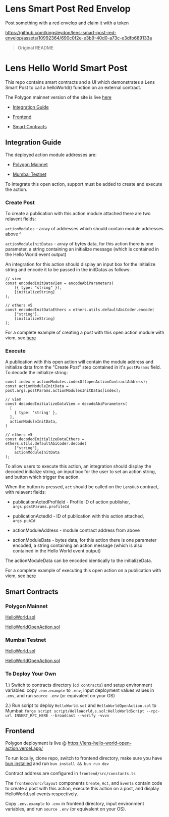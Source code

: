 # Lens Smart Post Red Envelop

Post something with a red envelop and claim it with a token


https://github.com/kingsleydon/lens-smart-post-red-envelop/assets/10992364/690c0f2e-e3b9-40d0-a73c-e3dfb689133a


> Original README

# Lens Hello World Smart Post

This repo contains smart contracts and a UI which demonstrates a Lens Smart Post to call a helloWorld() function on an external contract.

The Polygon mainnet version of the site is live [here](https://lens-hello-world-open-action.vercel.app/)

- [Integration Guide](#integration-guide)

- [Frontend](#frontend)

- [Smart Contracts](#smart-contracts)

## Integration Guide

The deployed action module addresses are:

- [Polygon Mainnet](https://polygonscan.com/address/0x7c4fAeef5ba47a437DFBaB57C016c1E706F56fcf)

- [Mumbai Testnet](https://mumbai.polygonscan.com/address/0x038D178a5aF79fc5BdbB436daA6B9144c669A93F)

To integrate this open action, support must be added to create and execute the action.

### Create Post

To create a publication with this action module attached there are two relavent fields:

`actionModules` - array of addresses which should contain module addresses above ^

`actionModuleInitDatas` - array of bytes data, for this action there is one parameter, a string containing an initialize message (which is contained in the Hello World event output)

An integration for this action should display an input box for the initialize string and encode it to be passed in the initDatas as follows:

```
// viem
const encodedInitDataVIem = encodeAbiParameters(
    [{ type: "string" }],
    [initializeString]
);

// ethers v5
const encodedInitDataEthers = ethers.utils.defaultAbiCoder.encode(
    ["string"],
    [initializeString]
);
```

For a complete example of creating a post with this open action module with viem, see [here](https://github.com/defispartan/lens-hello-world-open-action/blob/master/frontend/src/layout/Create.tsx)

### Execute

A publication with this open action will contain the module address and initialize data from the "Create Post" step contained in it's `postParams` field. To decode the initialize string:

```
const index = actionModules.indexOf(openActionContractAddress);
const actionModuleInitData = post.args.postParams.actionModulesInitDatas[index];

// viem
const decodedInitializeDataViem = decodeAbiParameters(
  [
    { type: 'string' },
  ],
  actionModuleInitData,
)

// ethers v5
const decodedInitializeDataEthers = ethers.utils.defaultAbiCoder.decode(
    ["string"],
    actionModuleInitData
);
```

To allow users to execute this action, an integration should display the decoded initialize string, an input box for the user to set an action string, and button which trigger the action.

When the button is pressed, `act` should be called on the `LensHub` contract, with relavent fields:

- publicationActedProfileId - Profile ID of action publisher, `args.postParams.profileId`

- publicationActedId - ID of publication with this action attached, `args.pubId`

- actionModuleAddress - module contract address from above

- actionModuleData - bytes data, for this action there is one parameter encoded, a string containing an action message (which is also contained in the Hello World event output)

The actionModuleData can be encoded identically to the initializeData.

For a complete example of executing this open action on a publication with viem, see [here](https://github.com/defispartan/lens-hello-world-open-action/blob/master/frontend/src/layout/Act.tsx)

## Smart Contracts

### Polygon Mainnet

[HelloWorld.sol](https://polygonscan.com/address/0xCAE0AD610762F917E249E26a64ac06bcDE926d9c)

[HelloWorldOpenAction.sol](https://polygonscan.com/address/0x7c4fAeef5ba47a437DFBaB57C016c1E706F56fcf)

### Mumbai Testnet

[HelloWorld.sol](https://mumbai.polygonscan.com/address/0x4ae4400c4f965F818f3E0b66e9b0ef5721146Bc0)

[HelloWorldOpenAction.sol](https://mumbai.polygonscan.com/address/0x038D178a5aF79fc5BdbB436daA6B9144c669A93F)

### To Deploy Your Own

1.) Switch to contracts directory (`cd contracts`) and setup environment variables: copy `.env.example` to `.env`, input deployment values values in `.env`, and run `source .env` (or equivalent on your OS)

2.) Run script to deploy `HelloWorld.sol` and `HelloWorldOpenAction.sol` to Mumbai: `forge script script/HelloWorld.s.sol:HelloWorldScript --rpc-url INSERT_RPC_HERE --broadcast --verify -vvvv`

## Frontend

Polygon deployment is live @ https://lens-hello-world-open-action.vercel.app/

To run locally, clone repo, switch to frontend directory, make sure you have [bun installed](https://bun.sh/docs/installation) and run `bun install && bun run dev`

Contract address are configured in `frontend/src/constants.ts`

The `frontend/src/layout` components `Create`, `Act`, and `Events` contain code to create a post with this action, execute this action on a post, and display HelloWorld.sol events respectively.

Copy `.env.example` to `.env` in frontend directory, input environment variables, and run `source .env` (or equivalent on your OS).
